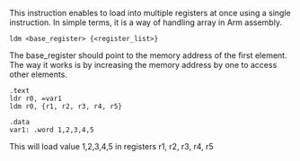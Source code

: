 This instruction enables to load into multiple registers at once using a single instruction. In simple terms, it is a way of handling array in Arm assembly.

```assembly
ldm <base_register> {<register_list>}
```

The base_register should point to the memory address of the first element. The way it works is by increasing the memory address by one to access other elements.

```
.text
ldr r0, =var1
ldm r0, {r1, r2, r3, r4, r5}

.data
var1: .word 1,2,3,4,5
```

This will load value 1,2,3,4,5 in registers r1, r2, r3, r4, r5